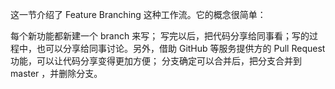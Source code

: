这一节介绍了 Feature Branching 这种工作流。它的概念很简单：

每个新功能都新建一个 branch 来写；
写完以后，把代码分享给同事看；写的过程中，也可以分享给同事讨论。另外，借助 GitHub 等服务提供方的 Pull Request 功能，可以让代码分享变得更加方便；
分支确定可以合并后，把分支合并到 master ，并删除分支。